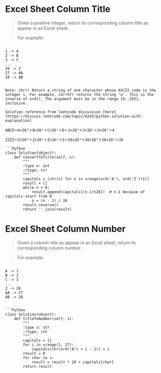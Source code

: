 # Excel Sheet Column Title

> Given a positive integer, return its corresponding column title as appear in an Excel sheet.

> For example:

> ```
    1 -> A
    2 -> B
    3 -> C
    ...
    26 -> Z
    27 -> AA
    28 -> AB 
```

Note: chr() Return a string of one character whose ASCII code is the integer i. For example, chr(97) returns the string 'a'. This is the inverse of ord(). The argument must be in the range [0..255], inclusive.

Solution reference from leetcode discussion [here](https://discuss.leetcode.com/topic/6245/python-solution-with-explanation)

ABCD＝A×26³＋B×26²＋C×26¹＋D＝1×26³＋2×26²＋3×26¹＋4

ZZZZ＝Z×26³＋Z×26²＋Z×26¹＋Z＝26×26³＋26×26²＋26×26¹＋26

```Python
class Solution(object):
    def convertToTitle(self, n):
        """
        :type n: int
        :rtype: str
        """
        capitals = [chr(x) for x in xrange(ord('A'), ord('Z')+1)]
        result = []
        while n > 0:
            result.append(capitals[(n-1)%26])  # n-1 because of capitals start from 0
            n = (n - 1) / 26
        result.reverse()
        return ''.join(result)
```

# Excel Sheet Column Number

> Given a column title as appear in an Excel sheet, return its corresponding column number.

> For example:

> ```
    A -> 1
    B -> 2
    C -> 3
    ...
    Z -> 26
    AA -> 27
    AB -> 28 
```

```Python
class Solution(object):
    def titleToNumber(self, s):
        """
        :type s: str
        :rtype: int
        """
        capitals = {}
        for i in xrange(1, 27):
            capitals[chr(ord("A") + i - 1)] = i
        result = 0
        for char in s:
            result = result * 26 + capitals[char]
        return result
```
